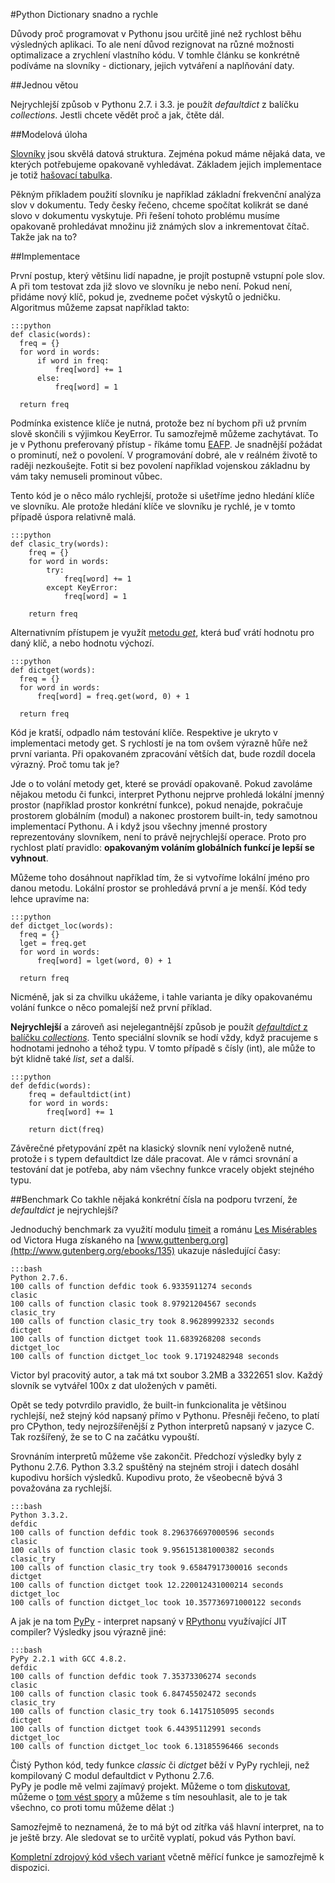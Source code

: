 #Python Dictionary snadno a rychle

Důvody proč programovat v Pythonu jsou určitě jiné než rychlost běhu výsledných aplikaci.
To ale není důvod rezignovat na různé možnosti optimalizace a zrychlení vlastního kódu. V tomhle článku se konkrétně podíváme na slovníky -
dictionary, jejich vytváření a naplňování daty.

##Jednou větou

Nejrychlejší způsob v Pythonu 2.7. i 3.3. je použít _defaultdict_ z balíčku _collections_. Jestli chcete vědět proč a jak,
čtěte dál.

##Modelová úloha

[Slovníky](http://docs.python.org/2/library/stdtypes.html#dict) jsou skvělá datová struktura.
Zejména pokud máme nějaká data, ve kterých potřebujeme
opakovaně vyhledávat. Základem jejich implementace je totiž [hašovací tabulka](http://cs.wikipedia.org/wiki/Ha%C5%A1ovac%C3%AD_tabulka).

Pěkným příkladem použití slovníku je například základní frekvenční analýza slov
v dokumentu. Tedy česky řečeno, chceme spočítat kolikrát se dané slovo v dokumentu
vyskytuje. Při řešení tohoto problému musíme opakovaně prohledávat množinu již známých slov a inkrementovat čítač. Takže jak na to?

##Implementace

První postup, který většinu lidí napadne, je projít postupně vstupní pole slov. A při tom testovat zda již slovo ve slovníku je nebo není.
Pokud není, přidáme nový klíč, pokud je, zvedneme počet výskytů o jedničku. Algoritmus můžeme zapsat
například takto:

    :::python
    def clasic(words):
      freq = {}
      for word in words:
          if word in freq:
              freq[word] += 1
          else:
              freq[word] = 1

      return freq

Podmínka existence klíče je nutná, protože bez ní bychom při už prvním slově skončili s výjimkou KeyError.
Tu samozřejmě můžeme zachytávat. To je v Pythonu preferovaný přístup - říkáme tomu
[EAFP](http://docs.python.org/2/glossary.html). Je snadnější požádat o prominutí,
než o povolení. V programování dobré, ale v reálném životě to raději nezkoušejte. 
Fotit si bez povolení například vojenskou základnu by vám taky nemuseli prominout vůbec.

Tento kód je o
něco málo rychlejší, protože si ušetříme jedno hledání klíče ve slovníku. Ale protože hledání klíče
ve slovníku je rychlé, je v tomto případě úspora relativně malá.
    
    :::python
    def clasic_try(words):
        freq = {}
        for word in words:
            try:
                freq[word] += 1
            except KeyError:
                freq[word] = 1

        return freq   

Alternativním přístupem je využít [metodu _get_](http://docs.python.org/2/library/stdtypes.html#dict),
která buď vrátí hodnotu pro daný klíč, a nebo hodnotu výchozí.

    :::python
    def dictget(words):
      freq = {}
      for word in words:
          freq[word] = freq.get(word, 0) + 1

      return freq

Kód je kratší, odpadlo nám testování klíče. Respektive je ukryto v implementaci metody get. S
rychlostí je na tom ovšem výrazně hůře než první varianta. Při opakovaném zpracování větších dat,
bude rozdíl docela výrazný. Proč tomu tak je?

Jde o to volání metody get, které se provádí opakovaně. Pokud zavoláme nějakou metodu či funkci, interpret Pythonu
nejprve prohledá lokální jmenný prostor (například prostor konkrétní funkce), pokud nenajde, pokračuje prostorem globálním (modul)
a nakonec prostorem built-in, tedy samotnou implementací Pythonu. A i když jsou všechny jmenné prostory reprezentovány slovníkem, není to právě
nejrychlejší operace. Proto pro rychlost platí pravidlo: **opakovaným voláním globálních funkcí
 je lepší se vyhnout**. 

 Můžeme toho dosáhnout například tím, že si vytvoříme lokální jméno pro danou metodu.
Lokální prostor se prohledává první a je menší. Kód tedy lehce upravíme na:


    :::python
    def dictget_loc(words):
      freq = {}
      lget = freq.get
      for word in words:
          freq[word] = lget(word, 0) + 1

      return freq

Nicméně, jak si za chvilku ukážeme, i tahle varianta je díky opakovanému volání funkce o něco
pomalejší než první příklad. 

**Nejrychlejší** a zároveň asi nejelegantnější způsob je použít
 [_defaultdict_ z balíčku _collections_](http://docs.python.org/2/library/collections.html#collections.defaultdict). Tento speciální slovník se hodí vždy, když pracujeme s
hodnotami jednoho a téhož typu. V tomto případě s čísly (int), ale může to být klidně také _list_, _set_ a
další.

    :::python        
    def defdic(words):
        freq = defaultdict(int)
        for word in words:
            freq[word] += 1

        return dict(freq)

Závěrečné přetypování zpět na klasický slovník není vyloženě nutné, protože i s typem defaultdict
lze dále pracovat. Ale v rámci srovnání a testování dat je potřeba, aby nám
všechny funkce vracely objekt stejného typu.

##Benchmark
Co takhle nějaká konkrétní čísla na podporu tvrzení, že _defaultdict_ je nejrychlejší? 

Jednoduchý
benchmark za využití modulu [timeit](http://docs.python.org/2/library/timeit.html) a románu
[Les Misérables](http://en.wikipedia.org/wiki/Les_Mis%C3%A9rables) od Victora Huga získaného na [www.guttenberg.org](http://www.gutenberg.org/ebooks/135) ukazuje následující časy:

    :::bash
    Python 2.7.6.
    100 calls of function defdic took 6.9335911274 seconds
    clasic
    100 calls of function clasic took 8.97921204567 seconds
    clasic_try
    100 calls of function clasic_try took 8.96289992332 seconds
    dictget
    100 calls of function dictget took 11.6839268208 seconds
    dictget_loc
    100 calls of function dictget_loc took 9.17192482948 seconds

Victor byl pracovitý autor, a tak má txt soubor 3.2MB a 3322651 slov. Každý slovník se vytvářel 100x z dat uložených v paměti.

Opět se tedy potvrdilo pravidlo, že built-in funkcionalita je většinou rychlejší, než stejný kód napsaný přímo v Pythonu. Přesněji řečeno, to platí pro CPython, tedy nejrozšířenější z Python interpretů napsaný v jazyce C. Tak rozšířený, že se to C na začátku vypouští. 

Srovnáním interpretů můžeme vše zakončit. Předchozí výsledky byly z Pythonu 2.7.6. Python 3.3.2 spuštěný na stejném stroji i datech dosáhl kupodivu horších výsledků. Kupodivu proto, že všeobecně bývá 3 považována za rychlejší.
        
    :::bash
    Python 3.3.2.
    defdic
    100 calls of function defdic took 8.296376697000596 seconds
    clasic
    100 calls of function clasic took 9.956151381000382 seconds
    clasic_try
    100 calls of function clasic_try took 9.65847917300016 seconds
    dictget
    100 calls of function dictget took 12.220012431000214 seconds
    dictget_loc
    100 calls of function dictget_loc took 10.357736971000122 seconds


A jak je na tom [PyPy](http://pypy.org/) - interpret napsaný v [RPythonu](https://code.google.com/p/rpython/) využívající JIT compiler? Výsledky jsou výrazně jiné:

    :::bash
    PyPy 2.2.1 with GCC 4.8.2.
    defdic
    100 calls of function defdic took 7.35373306274 seconds
    clasic
    100 calls of function clasic took 6.84745502472 seconds
    clasic_try
    100 calls of function clasic_try took 6.14175105095 seconds
    dictget
    100 calls of function dictget took 6.44395112991 seconds
    dictget_loc
    100 calls of function dictget_loc took 6.13185596466 seconds

Čistý Python kód, tedy funkce _classic_ či _dictget_ běží v PyPy rychleji, než kompilovaný C modul defaultdict v Pythonu 2.7.6.  
PyPy je podle mě velmi zajímavý projekt. Můžeme o tom [diskutovat](http://stackoverflow.com/questions/18946662/why-shouldnt-i-use-pypy-over-cpython-if-pypy-is-6-3-times-faster), můžeme o [tom vést spory](http://stackoverflow.com/questions/2970108/pypy-what-is-all-the-buzz-about) a můžeme s tím nesouhlasit, ale to je tak všechno, co proti tomu můžeme dělat :) 

Samozřejmě to neznamená, že to má být od zítřka váš hlavní interpret, na to je ještě brzy. Ale sledovat se to určitě vyplatí, pokud vás Python baví.

[Kompletní zdrojový kód všech variant](https://gist.github.com/jirivrany/8704099) včetně měřící funkce je samozřejmě k dispozici.
    




        

      

